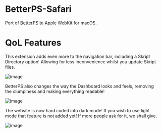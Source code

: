 # BetterPS-Safari
Port of [BetterPS](https://github.com/zNotChill/betterps) to Apple WebKit for macOS.

# QoL Features
This extension adds even more to the navigation bar, including a Skript Directory option! Allowing for less inconvenience whilst you update Skript files.

![image](https://user-images.githubusercontent.com/59340653/167276862-b99bdfe2-4439-48f3-aa32-89807d258cb4.png)

BetterPS also changes the way the Dashboard looks and feels, removing the clumpiness and making everything readable!

![image](https://user-images.githubusercontent.com/59340653/167276896-d7b7a1f3-4d4b-4706-985b-b8e6515ba467.png)

The website is now hard coded into dark mode! If you wish to use light mode that feature is not added yet! If more people ask for it, we shall give.

![image](https://user-images.githubusercontent.com/59340653/167276942-aa74ec6e-16e1-4dad-8a70-06a0fef676ba.png)
